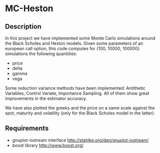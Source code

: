 # MC-Heston


## Description ##
In this project we have implemented some Monte Carlo simulations around the Black Scholes and Heston models.
Given some parameters of an european call option, this code computes for {100, 10000, 100000} simulations the following quantities:
- price
- delta
- gamma
- vega

Some reduction variance methods have been implemented: Antithetic Variables, Control Variate, Importance Sampling.
All of them show great improvements in the estimator accuracy.

We have also plotted the greeks and the price on a same scale against the spot, maturity and volatility (only for the Black Scholes model in the latter).


## Requirements ##
- gnuplot-iostream interface http://stahlke.org/dan/gnuplot-iostream/
- boost library http://www.boost.org/
